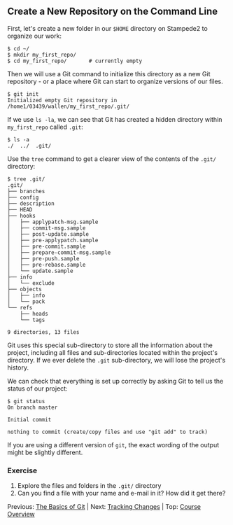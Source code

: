## Create a New Repository on the Command Line


First, let's create a new folder in our `$HOME` directory on Stampede2 to organize our work:

```
$ cd ~/
$ mkdir my_first_repo/
$ cd my_first_repo/       # currently empty
```

Then we will use a Git command to initialize this directory as a new Git repository - or a place where Git can start to organize versions of our files.
```
$ git init
Initialized empty Git repository in /home1/03439/wallen/my_first_repo/.git/
```


If we use `ls -la`, we can see that Git has created a hidden directory within `my_first_repo` called `.git`:

```
$ ls -a
./  ../  .git/
```

Use the `tree` command to get a clearer view of the contents of the `.git/` directory:

```
$ tree .git/
.git/
├── branches
├── config
├── description
├── HEAD
├── hooks
│   ├── applypatch-msg.sample
│   ├── commit-msg.sample
│   ├── post-update.sample
│   ├── pre-applypatch.sample
│   ├── pre-commit.sample
│   ├── prepare-commit-msg.sample
│   ├── pre-push.sample
│   ├── pre-rebase.sample
│   └── update.sample
├── info
│   └── exclude
├── objects
│   ├── info
│   └── pack
└── refs
    ├── heads
    └── tags

9 directories, 13 files
```

Git uses this special sub-directory to store all the information about the project,
including all files and sub-directories located within the project's directory.
If we ever delete the `.git` sub-directory, we will lose the project's history.

We can check that everything is set up correctly by asking Git to tell us the status of our project:

```
$ git status
On branch master

Initial commit

nothing to commit (create/copy files and use "git add" to track)
```

If you are using a different version of `git`, the exact
wording of the output might be slightly different.

### Exercise

1. Explore the files and folders in the `.git/` directory
2. Can you find a file with your name and e-mail in it? How did it get there?

Previous: [The Basics of Git](reproducibility_git_02.md) | Next: [Tracking Changes](reproducibility_git_04.md) | Top: [Course Overview](../../index.md)
